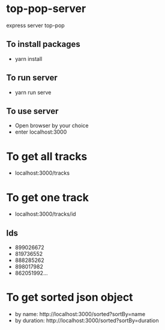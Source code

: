 # top-pop-server
express server top-pop

## To install packages 
* yarn install

## To run server
* yarn run serve

## To use server
* Open browser by your choice
* enter localhost:3000

# To get all tracks
* localhost:3000/tracks

# To get one track
* localhost:3000/tracks/id

## Ids

* 899026672
* 819736552
* 888285262
* 898017982 
* 862051992...

# To get sorted json object
* by name: http://localhost:3000/sorted?sortBy=name
* by duration: http://localhost:3000/sorted?sortBy=duration
